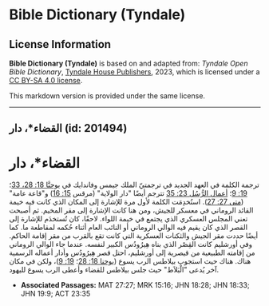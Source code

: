 # Bible Dictionary (Tyndale)

## License Information

**Bible Dictionary (Tyndale)** is based on and adapted from: _Tyndale Open Bible Dictionary_, [Tyndale House Publishers](https://tyndaleopenresources.com/), 2023, which is licensed under a [CC BY-SA 4.0 license](https://creativecommons.org/licenses/by-sa/4.0/legalcode.en).

This markdown version is provided under the same license.



--------------------------------

## القضاء*، دار (id: 201494)

القضاء\*، دار
=============

ترجمة الكلمة في العهد الجديد في ترجمتيّ الملك جيمس وفاندايك في [يوحنَّا 18: 28، 33](https://ref.ly/John18:28)؛ [19: 9](https://ref.ly/John19:9)؛ [أعمال الرُّسُل 23: 35](https://ref.ly/Acts23:35) تترجم أيضًا "دار الولاية" (مرقس [15: 16](https://ref.ly/Mark15:16)) و"قاعة عامة" ([متى 27: 27](https://ref.ly/Matt27:27)). استُخدِمَت الكلمة لأول مرة للإشارة إلى المكان الذي كانت فيه خيمة القائد الروماني في معسكر للجيش، ومن هنا كانت الإشارة إلى مقر المخيم. ثم أصبحت تعني المجلس العسكري الذي يجتمع في خيمة اللواء. لاحقًا، كان تُستخدَم للإشارة إلى القصر الذي كان يقيم فيه الوالي الروماني أو النائب العام أثناء حُكمه لمقاطعة ما. كما أيضًا حددت مقر الجيش والثكنات العسكرية التي كانت تقع بالقرب من مقر إقامة الحاكم. وفي أورشليم كانت القِصْر الذي بناه هِيرُودُس الكبير لنفسه. عندما جاء الوالي الروماني من إقامته الطبيعية من قيصرية إلى أورشليم، احتل قصر هِيرُودُس وأدار أعماله الرسمية هناك. هناك حيث استجوب بيلاطس الرب يسوع ([يوحنا 18: 28](https://ref.ly/John18:28)؛ [19: 9](https://ref.ly/John19:9))، ولكن في مكان آخر يُدعى "الْبَلاَط" حيث جلس بيلاطس للقضاء وأعطى الرب يسوع لليهود.

* **Associated Passages:** MAT 27:27; MRK 15:16; JHN 18:28; JHN 18:33; JHN 19:9; ACT 23:35

